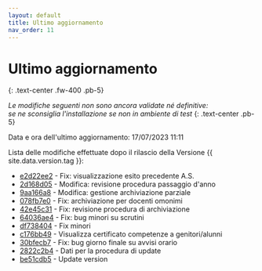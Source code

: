 ```yaml
---
layout: default
title: Ultimo aggiornamento
nav_order: 11
---
```


# Ultimo aggiornamento
{: .text-center .fw-400 .pb-5}

_Le modifiche seguenti non sono ancora validate né definitive:<br>se ne sconsiglia l'installazione se non in ambiente di test_
{: .text-center .pb-5}

Data e ora dell'ultimo aggiornamento: 17/07/2023 11:11

Lista delle modifiche effettuate dopo il rilascio della Versione {{ site.data.version.tag }}:

- [e2d22ee2](http://github.com/iisgiua/giuaschool/commit/e2d22ee2fea4f5b0b37494bcbe0496ddc9f6ca44) - Fix: visualizzazione esito precedente A.S.
- [2d168d05](http://github.com/iisgiua/giuaschool/commit/2d168d055a4e2b441237b7321c16d39c6df4f692) - Modifica: revisione procedura passaggio d'anno
- [9aa166a8](http://github.com/iisgiua/giuaschool/commit/9aa166a86150de28f42d0a3e1d61e516cbc3ccb4) - Modifica: gestione archiviazione parziale
- [078fb7e0](http://github.com/iisgiua/giuaschool/commit/078fb7e0ffdc35bbf5b761e2a99e7b1da71df522) - Fix: archiviazione per docenti omonimi
- [42e45c31](http://github.com/iisgiua/giuaschool/commit/42e45c31793c5bce28442f29a6ce3d219b577f66) - Fix: revisione procedura di archiviazione
- [64036ae4](http://github.com/iisgiua/giuaschool/commit/64036ae43a89d82d6be798f5307ea1aca8f7f337) - Fix: bug minori su scrutini
- [df738404](http://github.com/iisgiua/giuaschool/commit/df7384045b9f015fa87658f2152e02110fdc358f) - Fix minori
- [c176bb49](http://github.com/iisgiua/giuaschool/commit/c176bb491ac0c30e5edf40754392840d69b8071d) - Visualizza certificato competenze a genitori/alunni
- [30bfecb7](http://github.com/iisgiua/giuaschool/commit/30bfecb736a8306d26b010e0f29621497d1ad3cc) - Fix: bug giorno finale su avvisi orario
- [2822c2b4](http://github.com/iisgiua/giuaschool/commit/2822c2b4cf61ff2a9694bf4e907a84c8203dee67) - Dati per la procedura di update
- [be51cdb5](http://github.com/iisgiua/giuaschool/commit/be51cdb573c4c1920a6697732a7a237af7364c3d) - Update version


